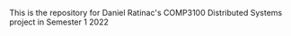 This is the repository for Daniel Ratinac's COMP3100 Distributed Systems project in Semester 1 2022
